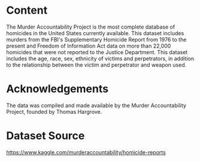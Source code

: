 # Content
The Murder Accountability Project is the most complete database of homicides in the United States currently available.
This dataset includes murders from the FBI's Supplementary Homicide Report from 1976 to the present and Freedom of Information Act data on more than 22,000 homicides that were 
not reported to the Justice Department. This dataset includes the age, race, sex, ethnicity of victims and perpetrators, in addition to the relationship between the 
victim and perpetrator and weapon used.

# Acknowledgements
The data was compiled and made available by the Murder Accountability Project, founded by Thomas Hargrove.

# Dataset Source   
https://www.kaggle.com/murderaccountability/homicide-reports
